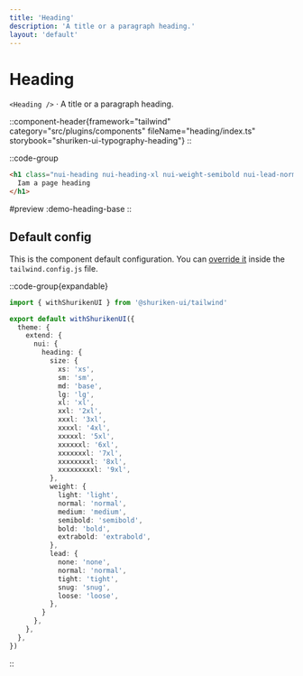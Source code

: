 ```yaml
---
title: 'Heading'
description: 'A title or a paragraph heading.'
layout: 'default'
---
```


# Heading

`<Heading />` · A title or a paragraph heading.

::component-header{framework="tailwind" category="src/plugins/components" fileName="heading/index.ts" storybook="shuriken-ui-typography-heading"}
::

::code-group

```html [demo-heading-base.html]
<h1 class="nui-heading nui-heading-xl nui-weight-semibold nui-lead-normal">
  Iam a page heading
</h1>
```

#preview
:demo-heading-base
::

## Default config

This is the component default configuration. You can [override it](/docs/tailwind/theming/configuration) inside the `tailwind.config.js` file.

::code-group{expandable}

```ts [tailwind.config.ts]
import { withShurikenUI } from '@shuriken-ui/tailwind'

export default withShurikenUI({
  theme: {
    extend: {
      nui: {
        heading: {
          size: {
            xs: 'xs',
            sm: 'sm',
            md: 'base',
            lg: 'lg',
            xl: 'xl',
            xxl: '2xl',
            xxxl: '3xl',
            xxxxl: '4xl',
            xxxxxl: '5xl',
            xxxxxxl: '6xl',
            xxxxxxxl: '7xl',
            xxxxxxxxl: '8xl',
            xxxxxxxxxl: '9xl',
          },
          weight: {
            light: 'light',
            normal: 'normal',
            medium: 'medium',
            semibold: 'semibold',
            bold: 'bold',
            extrabold: 'extrabold',
          },
          lead: {
            none: 'none',
            normal: 'normal',
            tight: 'tight',
            snug: 'snug',
            loose: 'loose',
          },
        }
      },
    },
  },
})
```
::